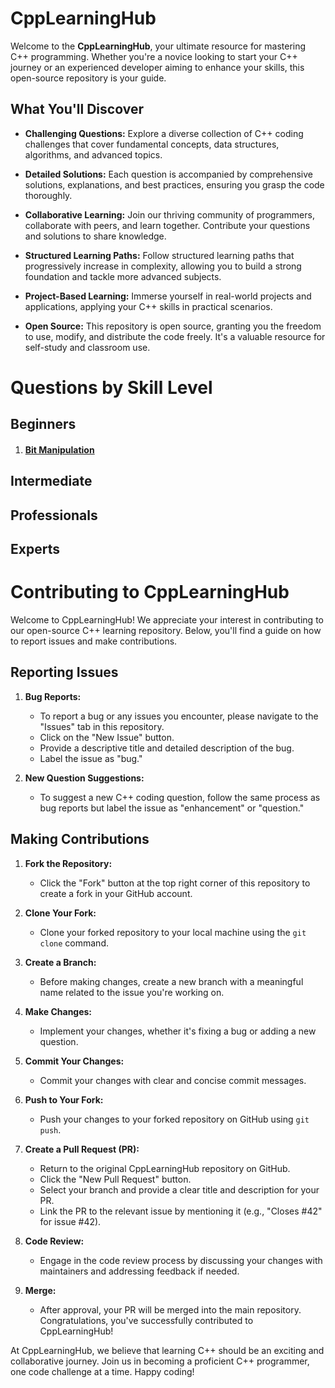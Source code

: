 # CppLearningHub

Welcome to the **CppLearningHub**, your ultimate resource for mastering C++ programming. Whether you're a novice looking to start your C++ journey or an experienced developer aiming to enhance your skills, this open-source repository is your guide.

## What You'll Discover

- **Challenging Questions:** Explore a diverse collection of C++ coding challenges that cover fundamental concepts, data structures, algorithms, and advanced topics.

- **Detailed Solutions:** Each question is accompanied by comprehensive solutions, explanations, and best practices, ensuring you grasp the code thoroughly.

- **Collaborative Learning:** Join our thriving community of programmers, collaborate with peers, and learn together. Contribute your questions and solutions to share knowledge.

- **Structured Learning Paths:** Follow structured learning paths that progressively increase in complexity, allowing you to build a strong foundation and tackle more advanced subjects.

- **Project-Based Learning:** Immerse yourself in real-world projects and applications, applying your C++ skills in practical scenarios.

- **Open Source:** This repository is open source, granting you the freedom to use, modify, and distribute the code freely. It's a valuable resource for self-study and classroom use.

# Questions by Skill Level

## Beginners
1. #### [Bit Manipulation](./Beginners/Bitwise/Q1/)

<!-- 1. [How to Swap numbers](./Beginners/Bitwise/Q1/) -->

<!-- #### Relational Operations -->
<!-- 1. [How to print biggest among three numbers](./Beginners/Relational-Operations/Q1) -->

## Intermediate


## Professionals



## Experts



# Contributing to CppLearningHub

Welcome to CppLearningHub! We appreciate your interest in contributing to our open-source C++ learning repository. Below, you'll find a guide on how to report issues and make contributions.

## Reporting Issues

1. **Bug Reports:**
   - To report a bug or any issues you encounter, please navigate to the "Issues" tab in this repository.
   - Click on the "New Issue" button.
   - Provide a descriptive title and detailed description of the bug.
   - Label the issue as "bug."

2. **New Question Suggestions:**
   - To suggest a new C++ coding question, follow the same process as bug reports but label the issue as "enhancement" or "question."

## Making Contributions

1. **Fork the Repository:**
   - Click the "Fork" button at the top right corner of this repository to create a fork in your GitHub account.

2. **Clone Your Fork:**
   - Clone your forked repository to your local machine using the `git clone` command.

3. **Create a Branch:**
   - Before making changes, create a new branch with a meaningful name related to the issue you're working on.

4. **Make Changes:**
   - Implement your changes, whether it's fixing a bug or adding a new question.

5. **Commit Your Changes:**
   - Commit your changes with clear and concise commit messages.

6. **Push to Your Fork:**
   - Push your changes to your forked repository on GitHub using `git push`.

7. **Create a Pull Request (PR):**
   - Return to the original CppLearningHub repository on GitHub.
   - Click the "New Pull Request" button.
   - Select your branch and provide a clear title and description for your PR.
   - Link the PR to the relevant issue by mentioning it (e.g., "Closes #42" for issue #42).

8. **Code Review:**
   - Engage in the code review process by discussing your changes with maintainers and addressing feedback if needed.

9. **Merge:**
   - After approval, your PR will be merged into the main repository. Congratulations, you've successfully contributed to CppLearningHub!

At CppLearningHub, we believe that learning C++ should be an exciting and collaborative journey. Join us in becoming a proficient C++ programmer, one code challenge at a time. Happy coding!
